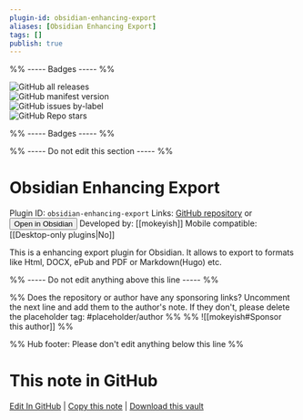 ```yaml
---
plugin-id: obsidian-enhancing-export
aliases: [Obsidian Enhancing Export]
tags: []
publish: true
---
```


%% ----- Badges ----- %%

![GitHub all releases](https://img.shields.io/github/downloads/mokeyish/obsidian-enhancing-export/total?color=573E7A&logo=github&style=for-the-badge)  
![GitHub manifest version](https://img.shields.io/github/manifest-json/v/mokeyish/obsidian-enhancing-export?color=573E7A&logo=github&style=for-the-badge)  
![GitHub issues by-label](https://img.shields.io/github/issues/mokeyish/obsidian-enhancing-export/help%20wanted?color=573E7A&logo=github&style=for-the-badge)  
![GitHub Repo stars](https://img.shields.io/github/stars/mokeyish/obsidian-enhancing-export?color=573E7A&logo=github&style=for-the-badge)

%% ----- Badges ----- %%

%% ----- Do not edit this section ----- %%

# Obsidian Enhancing Export

Plugin ID: `obsidian-enhancing-export`
Links: [GitHub repository](https://github.com/mokeyish/obsidian-enhancing-export) or [<button id=HH>Open in Obsidian</button>](obsidian://show-plugin?id=obsidian-enhancing-export)
Developed by: [[mokeyish]]
Mobile compatible: [[Desktop-only plugins|No]]

This is a enhancing export plugin for Obsidian. It allows to export to formats like Html, DOCX, ePub and PDF or Markdown(Hugo) etc.

%% ----- Do not edit anything above this line ----- %%

%% Does the repository or author have any sponsoring links? Uncomment the next line and add them to the author's note. If they don't, please delete the placeholder tag: #placeholder/author %%
%% ![[mokeyish#Sponsor this author]] %%

%% Hub footer: Please don't edit anything below this line %%

# This note in GitHub

<span class="git-footer">[Edit In GitHub](https://github.dev/obsidian-community/obsidian-hub/blob/main/02%20-%20Community%20Expansions/02.05%20All%20Community%20Expansions/Plugins/obsidian-enhancing-export.md "git-hub-edit-note") | [Copy this note](https://raw.githubusercontent.com/obsidian-community/obsidian-hub/main/02%20-%20Community%20Expansions/02.05%20All%20Community%20Expansions/Plugins/obsidian-enhancing-export.md "git-hub-copy-note") | [Download this vault](https://github.com/obsidian-community/obsidian-hub/archive/refs/heads/main.zip "git-hub-download-vault") </span>
